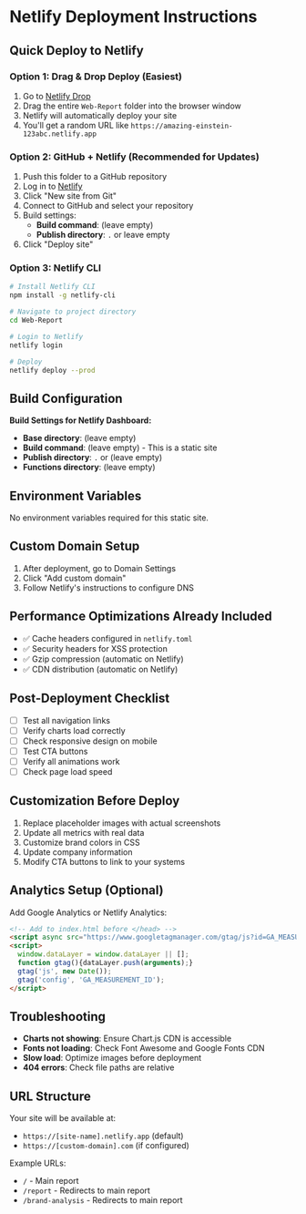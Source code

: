 # Netlify Deployment Instructions

## Quick Deploy to Netlify

### Option 1: Drag & Drop Deploy (Easiest)
1. Go to [Netlify Drop](https://app.netlify.com/drop)
2. Drag the entire `Web-Report` folder into the browser window
3. Netlify will automatically deploy your site
4. You'll get a random URL like `https://amazing-einstein-123abc.netlify.app`

### Option 2: GitHub + Netlify (Recommended for Updates)
1. Push this folder to a GitHub repository
2. Log in to [Netlify](https://app.netlify.com)
3. Click "New site from Git"
4. Connect to GitHub and select your repository
5. Build settings:
   - **Build command**: (leave empty)
   - **Publish directory**: `.` or leave empty
6. Click "Deploy site"

### Option 3: Netlify CLI
```bash
# Install Netlify CLI
npm install -g netlify-cli

# Navigate to project directory
cd Web-Report

# Login to Netlify
netlify login

# Deploy
netlify deploy --prod
```

## Build Configuration

**Build Settings for Netlify Dashboard:**
- **Base directory**: (leave empty)
- **Build command**: (leave empty) - This is a static site
- **Publish directory**: `.` or (leave empty)
- **Functions directory**: (leave empty)

## Environment Variables
No environment variables required for this static site.

## Custom Domain Setup
1. After deployment, go to Domain Settings
2. Click "Add custom domain"
3. Follow Netlify's instructions to configure DNS

## Performance Optimizations Already Included
- ✅ Cache headers configured in `netlify.toml`
- ✅ Security headers for XSS protection
- ✅ Gzip compression (automatic on Netlify)
- ✅ CDN distribution (automatic on Netlify)

## Post-Deployment Checklist
- [ ] Test all navigation links
- [ ] Verify charts load correctly
- [ ] Check responsive design on mobile
- [ ] Test CTA buttons
- [ ] Verify all animations work
- [ ] Check page load speed

## Customization Before Deploy
1. Replace placeholder images with actual screenshots
2. Update all metrics with real data
3. Customize brand colors in CSS
4. Update company information
5. Modify CTA buttons to link to your systems

## Analytics Setup (Optional)
Add Google Analytics or Netlify Analytics:
```html
<!-- Add to index.html before </head> -->
<script async src="https://www.googletagmanager.com/gtag/js?id=GA_MEASUREMENT_ID"></script>
<script>
  window.dataLayer = window.dataLayer || [];
  function gtag(){dataLayer.push(arguments);}
  gtag('js', new Date());
  gtag('config', 'GA_MEASUREMENT_ID');
</script>
```

## Troubleshooting
- **Charts not showing**: Ensure Chart.js CDN is accessible
- **Fonts not loading**: Check Font Awesome and Google Fonts CDN
- **Slow load**: Optimize images before deployment
- **404 errors**: Check file paths are relative

## URL Structure
Your site will be available at:
- `https://[site-name].netlify.app` (default)
- `https://[custom-domain].com` (if configured)

Example URLs:
- `/` - Main report
- `/report` - Redirects to main report
- `/brand-analysis` - Redirects to main report